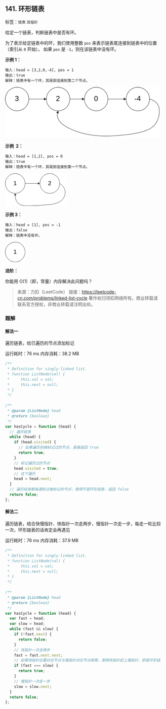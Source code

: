 ## 141. 环形链表

标签：`链表` `双指针`

给定一个链表，判断链表中是否有环。

为了表示给定链表中的环，我们使用整数 `pos` 来表示链表尾连接到链表中的位置（索引从 `0` 开始）。 如果 `pos` 是 `-1`，则在该链表中没有环。

**示例 1：**

```
输入：head = [3,2,0,-4], pos = 1
输出：true
解释：链表中有一个环，其尾部连接到第二个节点。
```

![](./1.png)

**示例  2：**

```
输入：head = [1,2], pos = 0
输出：true
解释：链表中有一个环，其尾部连接到第一个节点。
```

![](./2.png)

**示例 3：**

```
输入：head = [1], pos = -1
输出：false
解释：链表中没有环。
```

![](./3.png)

**进阶：**

你能用 O(1)（即，常量）内存解决此问题吗？

> 来源：力扣（LeetCode）
> 链接：https://leetcode-cn.com/problems/linked-list-cycle
> 著作权归领扣网络所有。商业转载请联系官方授权，非商业转载请注明出处。

### 题解

#### 解法一

遍历链表，给已遍历的节点添加标记

运行耗时：76 ms 内存消耗：38.2 MB

```javascript
/**
 * Definition for singly-linked list.
 * function ListNode(val) {
 *     this.val = val;
 *     this.next = null;
 * }
 */

/**
 * @param {ListNode} head
 * @return {boolean}
 */
var hasCycle = function (head) {
  // 遍历链表
  while (head) {
    if (head.visited) {
      // 如果遍历到被标记过的节点，直接返回 true
      return true;
    }
    // 标记遍历过的节点
    head.visited = true;
    // 往下遍历
    head = head.next;
  }
  // 遍历结束都每遇到过被标记的节点，表明不是环形链表，返回 false
  return false;
};
```

#### 解法二

遍历链表，结合快慢指针、快指针一次走两步，慢指针一次走一步，每走一轮比较一次，环形链表的话肯定会再遇见

运行耗时：76 ms 内存消耗：37.9 MB

```javascript
/**
 * Definition for singly-linked list.
 * function ListNode(val) {
 *     this.val = val;
 *     this.next = null;
 * }
 */

/**
 * @param {ListNode} head
 * @return {boolean}
 */
var hasCycle = function (head) {
  var fast = head;
  var slow = head;
  while (fast && slow) {
    if (!fast.next) {
      return false;
    }
    // 快指针一次走两步
    fast = fast.next.next;
    // 如果快指针位置对应节点与慢指针对应节点相等，表明快指针赶上慢指针，即是环形链表，返回 true
    if (fast === slow) {
      return true;
    }
    // 慢指针一次走一步
    slow = slow.next;
  }
  return false;
};
```
